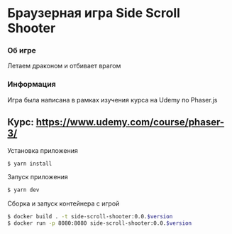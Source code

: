 # Браузерная игра Side Scroll Shooter

### Об игре

Летаем драконом и отбивает врагом

### Информация

Игра была написана в рамках изучения курса на Udemy по Phaser.js

## Курс: https://www.udemy.com/course/phaser-3/

Установка приложения

```sh
$ yarn install
```

Запуск приложения

```sh
$ yarn dev
```

Сборка и запуск контейнера с игрой
```sh
$ docker build . -t side-scroll-shooter:0.0.$version
$ docker run -p 8080:8080 side-scroll-shooter:0.0.$version
```
